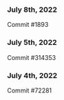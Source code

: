 ### July 8th, 2022

Commit #1893

### July 5th, 2022

Commit #314353


### July 4th, 2022

Commit #72281
